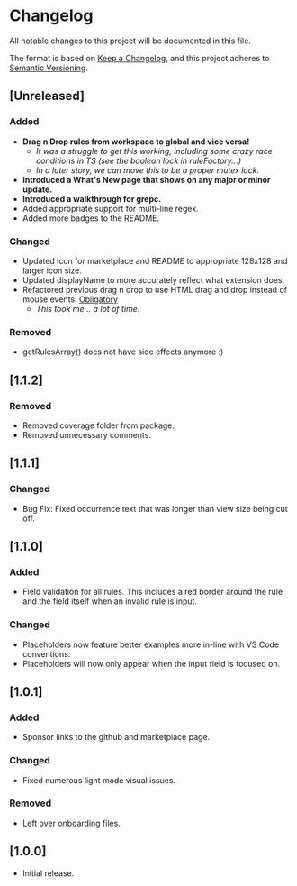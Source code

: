 # Changelog

All notable changes to this project will be documented in this file.

The format is based on [Keep a Changelog](https://keepachangelog.com/en/1.1.0/),
and this project adheres to [Semantic Versioning](https://semver.org/spec/v2.0.0.html).

## [Unreleased]

### Added

- **Drag n Drop rules from workspace to global and vice versa!**
  - *It was a struggle to get this working, including some crazy race conditions in TS (see the boolean lock in ruleFactory...)*
  - *In a later story, we can move this to be a proper mutex lock.*
- **Introduced a What's New page that shows on any major or minor update.**
- **Introduced a walkthrough for grepc.**
- Added appropriate support for multi-line regex.
- Added more badges to the README.

### Changed

- Updated icon for marketplace and README to appropriate 128x128 and larger icon size.
- Updated displayName to more accurately reflect what extension does.
- Refactored previous drag n drop to use HTML drag and drop instead of mouse events. [Obligatory](https://www.quirksmode.org/blog/archives/2009/09/the_html5_drag.html)  
  - *This took me... a lot of time.*

### Removed

- getRulesArray() does not have side effects anymore :)

## [1.1.2]

### Removed

- Removed coverage folder from package.
- Removed unnecessary comments.

## [1.1.1]

### Changed

- Bug Fix: Fixed occurrence text that was longer than view size being cut off.

## [1.1.0]

### Added

- Field validation for all rules. This includes a red border around the rule and the field itself when an invalid rule is input.

### Changed

- Placeholders now feature better examples more in-line with VS Code conventions.
- Placeholders will now only appear when the input field is focused on.

## [1.0.1]

### Added

- Sponsor links to the github and marketplace page.

### Changed

- Fixed numerous light mode visual issues.

### Removed

- Left over onboarding files.

## [1.0.0]

- Initial release.
